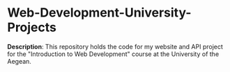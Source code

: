 # Web-Development-University-Projects

__Description__: This repository holds the code for my website and API project for the "Introduction to Web Development" course at the University of the Aegean.
